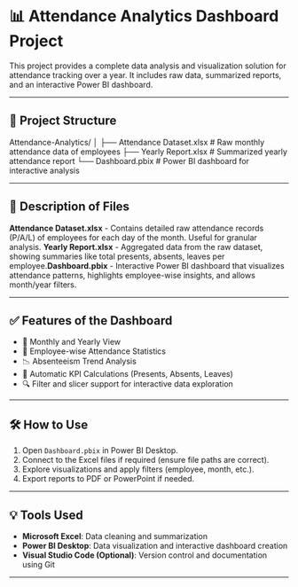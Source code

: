 # 📊 Attendance Analytics Dashboard Project

This project provides a complete data analysis and visualization solution for attendance tracking over a year. It includes raw data, summarized reports, and an interactive Power BI dashboard.

---

## 📁 Project Structure

Attendance-Analytics/
│
├── Attendance Dataset.xlsx     # Raw monthly attendance data of employees
├── Yearly Report.xlsx          # Summarized yearly attendance report
└── Dashboard.pbix              # Power BI dashboard for interactive analysis



---

## 📌 Description of Files

**Attendance Dataset.xlsx** - Contains detailed raw attendance records (P/A/L) of employees for each day of the month. Useful for granular analysis.
**Yearly Report.xlsx** - Aggregated data from the raw dataset, showing summaries like total presents, absents, leaves per employee.**Dashboard.pbix** - Interactive Power BI dashboard that visualizes attendance patterns, highlights employee-wise insights, and allows month/year filters.

---

## ✅ Features of the Dashboard

- 📅 Monthly and Yearly View
- 👥 Employee-wise Attendance Statistics
- 📉 Absenteeism Trend Analysis
- 🧮 Automatic KPI Calculations (Presents, Absents, Leaves)
- 🔍 Filter and slicer support for interactive data exploration

---

## 🛠 How to Use

1. Open `Dashboard.pbix` in Power BI Desktop.
2. Connect to the Excel files if required (ensure file paths are correct).
3. Explore visualizations and apply filters (employee, month, etc.).
4. Export reports to PDF or PowerPoint if needed.

---

## 💡 Tools Used

- **Microsoft Excel**: Data cleaning and summarization  
- **Power BI Desktop**: Data visualization and interactive dashboard creation  
- **Visual Studio Code (Optional)**: Version control and documentation using Git

---